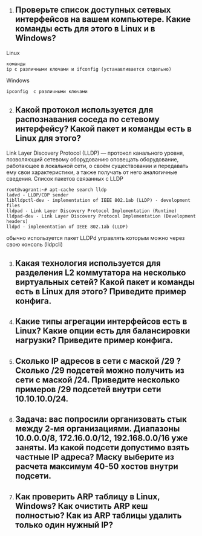 
1. ## Проверьте список доступных сетевых интерфейсов на вашем компьютере. Какие команды есть для этого в Linux и в Windows?

Linux
```
команды 
ip с различными ключами и ifconfig (устанавливается отдельно)
```
Windows 
```
ipconfig  с различными ключами 
```
2. ## Какой протокол используется для распознавания соседа по сетевому интерфейсу? Какой пакет и команды есть в Linux для этого?

Link Layer Discovery Protocol (LLDP) — протокол канального уровня, позволяющий сетевому оборудованию оповещать оборудование, работающее в локальной сети, о своём существовании и передавать ему свои характеристики, а также получать от него аналогичные сведения.
Список пакетов связанных с LLDP
```
root@vagrant:~# apt-cache search lldp
ladvd - LLDP/CDP sender
liblldpctl-dev - implementation of IEEE 802.1ab (LLDP) - development files
lldpad - Link Layer Discovery Protocol Implementation (Runtime)
lldpad-dev - Link Layer Discovery Protocol Implementation (Development headers)
lldpd - implementation of IEEE 802.1ab (LLDP)
```
обычно используется пакет LLDPd   управлять которым можно через свою консоль (lldpcli)


3. ## Какая технология используется для разделения L2 коммутатора на несколько виртуальных сетей? Какой пакет и команды есть в Linux для этого? Приведите пример конфига.

4. ## Какие типы агрегации интерфейсов есть в Linux? Какие опции есть для балансировки нагрузки? Приведите пример конфига.

5. ## Сколько IP адресов в сети с маской /29 ? Сколько /29 подсетей можно получить из сети с маской /24. Приведите несколько примеров /29 подсетей внутри сети 10.10.10.0/24.

6. ## Задача: вас попросили организовать стык между 2-мя организациями. Диапазоны 10.0.0.0/8, 172.16.0.0/12, 192.168.0.0/16 уже заняты. Из какой подсети допустимо взять частные IP адреса? Маску выберите из расчета максимум 40-50 хостов внутри подсети.

7. ## Как проверить ARP таблицу в Linux, Windows? Как очистить ARP кеш полностью? Как из ARP таблицы удалить только один нужный IP?
